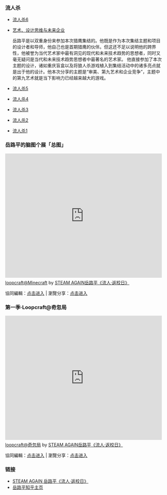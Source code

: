 ### 流人杀
- [流人杀6](https://mp.weixin.qq.com/s/D9hezLYL41DfF2I-GcXGFg)
- [艺术、设计思维与未来企业](https://mp.weixin.qq.com/s/I2ACQCjKYKzP9IUuwDHhbA)

  岳路平是以双重身份来参加本次猎鹰集结的。他既是作为本次集结主题和项目的设计者和导师，他自己也是首期猎鹰的伙伴。但这还不足以说明他的跨界性，他被誉为当代艺术家中最有洞见的现代和未来技术趋势的思想者，同时又毫无疑问是当代和未来技术趋势思想者中最著名的艺术家。
  他直接参加了本次主题的设计，诸如重庆盲盒以及将狼人杀游戏植入到集结活动中的诸多亮点就是出于他的设计。他本次分享的主题是“审美、第九艺术和企业竞争”，主题中的第九艺术就是当下影响力已经越来越大的游戏。
  
- [流人杀5](https://mp.weixin.qq.com/s/uQHAumHSCKfZuOOD1FWmrQ)
- [流人杀4](https://mp.weixin.qq.com/s/sWpd2kzwLHiBRtzhzwtYiw)
- [流人杀3](https://mp.weixin.qq.com/s/cJf06-uZDnraE6B5nE5N4w)
- [流人杀2](https://mp.weixin.qq.com/s/wNfxPFtdN7Yoiq15Ahia0Q)
- [流人杀1](https://mp.weixin.qq.com/s/YbfaPl4uXY1ypWDidiRbnQ)

### 岳路平的脑图个展「总图」

<iframe width="100%" height="400" frameborder="0" src="https://www.mindmeister.com/maps/public_map_shell/1847072980/loopcraft-minecraft?width=600&height=400&z=auto" scrolling="no" style="overflow: hidden; margin-bottom: 5px;">Your browser is not able to display frames. Please visit <a href="https://www.mindmeister.com/1847072980/loopcraft-minecraft" target="_blank">loopcraft@Minecraft</a> on MindMeister.</iframe><div class="mb-5"><a href="https://www.mindmeister.com/1847072980/loopcraft-minecraft" target="_blank">loopcraft@Minecraft</a> by <a href="https://www.mindmeister.com/users/channel/63288877" target="_blank">STEAM AGAIN岳路平《流人·返校日》</a></div>

協同編輯：[点击进入](https://mm.tt/1847072980?t=3g96Alj2Nk) | 瀏覽分享：[点击进入](https://www.mindmeister.com/1847072980/loopcraft-minecraft)


### 第一季·Loopcraft@奇忽局

<iframe width="100%" height="400" frameborder="0" src="https://www.mindmeister.com/maps/public_map_shell/1855161141/loopcraft?width=600&height=400&z=auto&t=PJCtuKdsQz&presentation=1" scrolling="no" style="overflow: hidden; margin-bottom: 5px;">Your browser is not able to display frames. Please visit <a href="https://www.mindmeister.com/1855161141/loopcraft?t=PJCtuKdsQz" target="_blank">loopcraft@奇忽局</a> on MindMeister.</iframe><div class="mb-5"><a href="https://www.mindmeister.com/1855161141/loopcraft?t=PJCtuKdsQz" target="_blank">loopcraft@奇忽局</a> by <a href="https://www.mindmeister.com/users/channel/63288877" target="_blank">STEAM AGAIN岳路平《流人·返校日》</a></div>

協同編輯：[点击进入](https://mm.tt/1855161141?t=PJCtuKdsQz) | 瀏覽分享：[点击进入](https://www.mindmeister.com/1855161141/loopcraft)


### 链接
- [STEAM AGAIN 岳路平《流人·返校日》](https://www.youtube.com/channel/UCQlmA0QuuMf4QhInoBA4u_w)
- [岳路平知乎主页](https://www.zhihu.com/people/yue-lu-ping)
